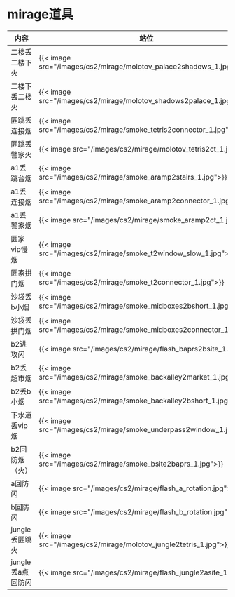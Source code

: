 # mirage道具


| 内容 | 站位 | 瞄点 |
|-------|-------|-------|
| 二楼丢二楼下火|{{< image src="/images/cs2/mirage/molotov_palace2shadows_1.jpg">}} | {{< image src="/images/cs2/mirage/molotov_palace2shadows_2.jpg">}}|
|二楼下丢二楼火 | {{< image src="/images/cs2/mirage/molotov_shadows2palace_1.jpg">}}| {{< image src="/images/cs2/mirage/molotov_shadows2palace_2.jpg">}}|
| 匪跳丢连接烟|{{< image src="/images/cs2/mirage/smoke_tetris2connector_1.jpg">}} | {{< image src="/images/cs2/mirage/smoke_tetris2connector_2.jpg">}}|
| 匪跳丢警家火| {{< image src="/images/cs2/mirage/molotov_tetris2ct_1.jpg">}}| {{< image src="/images/cs2/mirage/molotov_tetris2ct_2.jpg">}}|
| a1丢跳台烟|{{< image src="/images/cs2/mirage/smoke_aramp2stairs_1.jpg">}} | {{< image src="/images/cs2/mirage/smoke_aramp2stairs_2.jpg">}}|
|a1丢连接烟 |{{< image src="/images/cs2/mirage/smoke_aramp2connector_1.jpg">}} | {{< image src="/images/cs2/mirage/smoke_aramp2connector_2.jpg">}}|
| a1丢警家烟| {{< image src="/images/cs2/mirage/smoke_aramp2ct_1.jpg">}}|{{< image src="/images/cs2/mirage/smoke_aramp2ct_2.jpg">}} |
| 匪家vip慢烟| {{< image src="/images/cs2/mirage/smoke_t2window_slow_1.jpg">}}| {{< image src="/images/cs2/mirage/smoke_t2window_slow_2.jpg">}}|
| 匪家拱门烟|{{< image src="/images/cs2/mirage/smoke_t2connector_1.jpg">}} | {{< image src="/images/cs2/mirage/smoke_t2connector_2.jpg">}}|
| 沙袋丢b小烟| {{< image src="/images/cs2/mirage/smoke_midboxes2bshort_1.jpg">}}| {{< image src="/images/cs2/mirage/smoke_midboxes2bshort_2.jpg">}}|
| 沙袋丢拱门烟| {{< image src="/images/cs2/mirage/smoke_midboxes2connector_1.jpg">}}|{{< image src="/images/cs2/mirage/smoke_midboxes2connector_2.jpg">}} |
| b2进攻闪|{{< image src="/images/cs2/mirage/flash_baprs2bsite_1.jpg">}} | {{< image src="/images/cs2/mirage/flash_baprs2bsite_2.jpg">}}|
| b2丢超市烟| {{< image src="/images/cs2/mirage/smoke_backalley2market_1.jpg">}}| {{< image src="/images/cs2/mirage/smoke_backalley2market_2.jpg">}}|
|b2丢b小烟 | {{< image src="/images/cs2/mirage/smoke_backalley2bshort_1.jpg">}}| {{< image src="/images/cs2/mirage/smoke_backalley2bshort_2.jpg">}}|
|下水道丢vip烟 |{{< image src="/images/cs2/mirage/smoke_underpass2window_1.jpg">}} | {{< image src="/images/cs2/mirage/smoke_underpass2window_2.jpg">}}|
|b2回防烟（火） | {{< image src="/images/cs2/mirage/smoke_bsite2baprs_1.jpg">}}| {{< image src="/images/cs2/mirage/smoke_bsite2baprs_2.jpg">}}|
|a回防闪| {{< image src="/images/cs2/mirage/flash_a_rotation.jpg">}}| {{< image src="/images/cs2/mirage/flash_a_rotation.jpg">}}|
| b回防闪| {{< image src="/images/cs2/mirage/flash_b_rotation.jpg">}}|{{< image src="/images/cs2/mirage/flash_b_rotation.jpg">}} |
| jungle丢匪跳火| {{< image src="/images/cs2/mirage/molotov_jungle2tetris_1.jpg">}}| {{< image src="/images/cs2/mirage/molotov_jungle2tetris_2.jpg">}}|
| jungle丢a点回防闪| {{< image src="/images/cs2/mirage/flash_jungle2asite_1.jpg">}}| {{< image src="/images/cs2/mirage/flash_jungle2asite_2.jpg">}}|




